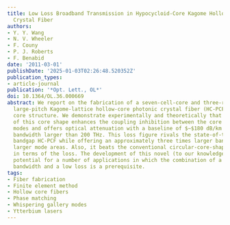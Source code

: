 ```yaml
---
title: Low Loss Broadband Transmission in Hypocycloid-Core Kagome Hollow-Core Photonic
  Crystal Fiber
authors:
- Y. Y. Wang
- N. V. Wheeler
- F. Couny
- P. J. Roberts
- F. Benabid
date: '2011-03-01'
publishDate: '2025-01-03T02:26:48.520352Z'
publication_types:
- article-journal
publication: '*Opt. Lett., OL*'
doi: 10.1364/OL.36.000669
abstract: We report on the fabrication of a seven-cell-core and three-ring-cladding
  large-pitch Kagome-lattice hollow-core photonic crystal fiber (HC-PCF) with a hypocycloid-shaped
  core structure. We demonstrate experimentally and theoretically that the design
  of this core shape enhances the coupling inhibition between the core and cladding
  modes and offers optical attenuation with a baseline of $∼$180 dB/km over a transmission
  bandwidth larger than 200 THz. This loss figure rivals the state-of-the-art photonic
  bandgap HC-PCF while offering an approximately three times larger bandwidth and
  larger mode areas. Also, it beats the conventional circular-core-shaped Kagome HC-PCF
  in terms of the loss. The development of this novel (to our knowledge) HC-PCF has
  potential for a number of applications in which the combination of a large optical
  bandwidth and a low loss is a prerequisite.
tags:
- Fiber fabrication
- Finite element method
- Hollow core fibers
- Phase matching
- Whispering gallery modes
- Ytterbium lasers
---
```

